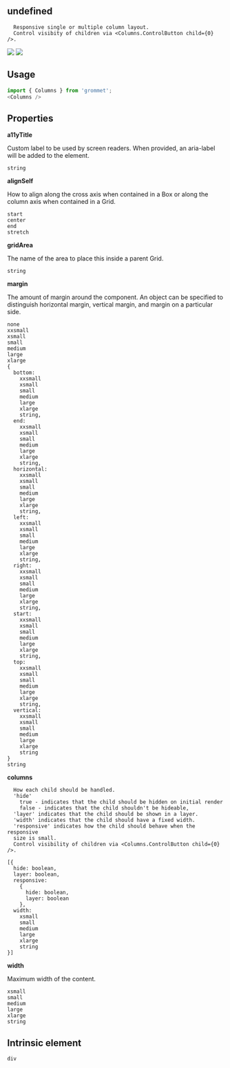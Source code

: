 ## undefined

      Responsive single or multiple column layout.
      Control visibity of children via <Columns.ControlButton child={0} />.
    

[![](https://cdn-images-1.medium.com/fit/c/120/120/1*TD1P0HtIH9zF0UEH28zYtw.png)](https://storybook.grommet.io/?selectedKind=Layout-Columns&full=0&stories=1&panelRight=0) [![](https://codesandbox.io/static/img/play-codesandbox.svg)](https://codesandbox.io/s/github/grommet/grommet-sandbox?initialpath=/columns&module=%2Fsrc%2FColumns.js)
## Usage

```javascript
import { Columns } from 'grommet';
<Columns />
```

## Properties

**a11yTitle**

Custom label to be used by screen readers. When provided, an aria-label will
   be added to the element.

```
string
```

**alignSelf**

How to align along the cross axis when contained in
      a Box or along the column axis when contained in a Grid.

```
start
center
end
stretch
```

**gridArea**

The name of the area to place
    this inside a parent Grid.

```
string
```

**margin**

The amount of margin around the component. An object can
    be specified to distinguish horizontal margin, vertical margin, and
    margin on a particular side.

```
none
xxsmall
xsmall
small
medium
large
xlarge
{
  bottom: 
    xxsmall
    xsmall
    small
    medium
    large
    xlarge
    string,
  end: 
    xxsmall
    xsmall
    small
    medium
    large
    xlarge
    string,
  horizontal: 
    xxsmall
    xsmall
    small
    medium
    large
    xlarge
    string,
  left: 
    xxsmall
    xsmall
    small
    medium
    large
    xlarge
    string,
  right: 
    xxsmall
    xsmall
    small
    medium
    large
    xlarge
    string,
  start: 
    xxsmall
    xsmall
    small
    medium
    large
    xlarge
    string,
  top: 
    xxsmall
    xsmall
    small
    medium
    large
    xlarge
    string,
  vertical: 
    xxsmall
    xsmall
    small
    medium
    large
    xlarge
    string
}
string
```

**columns**


      How each child should be handled.
      'hide'
        true - indicates that the child should be hidden on initial render
        false - indicates that the child shouldn't be hideable,
      'layer' indicates that the child should be shown in a layer.
      'width' indicates that the child should have a fixed width.
      'responsive' indicates how the child should behave when the responsive
      size is small.
      Control visibility of children via <Columns.ControlButton child={0} />.
    

```
[{
  hide: boolean,
  layer: boolean,
  responsive: 
    {
      hide: boolean,
      layer: boolean
    },
  width: 
    xsmall
    small
    medium
    large
    xlarge
    string
}]
```

**width**

Maximum width of the content.

```
xsmall
small
medium
large
xlarge
string
```
  
## Intrinsic element

```
div
```